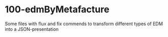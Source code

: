 # 100-edmByMetafacture
Some files with flux and fix commends to transform different types of EDM into a JSON-presentation
